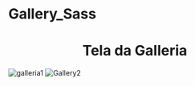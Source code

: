 # Gallery_Sass



<h1 background-color="blue" align="center">Tela da Galleria</h1>

![galleria1](https://github.com/Pilatis/Gallery_Sass/assets/139661291/80f16d5d-fb42-481e-b270-23d89ed6dfb2)
![Gallery2](https://github.com/Pilatis/Gallery_Sass/assets/139661291/081730af-1875-477c-9d2c-4b6989579dbd)
 
